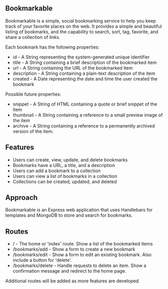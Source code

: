 Bookmarkable
------------
Bookmarkable is a simple, social bookmarking service to help you keep track of your favorite places on the web. It provides a simple and beautiful listing of bookmarks, and the capability to search, sort, tag, favorite, and share a collection of links.

Each bookmark has the following properties:

- id - A String representing the system-generated unique identifier
- title - A String containing a brief description of the bookmarked item
- url - A String containing the URL of the bookmarked item
- description - A String containing a plain-text description of the item
- created - A Date representing the date and time the user created the bookmark

Possible future properties:

- snippet - A String of HTML containing a quote or brief snippet of the item
- thumbnail - A String containing a reference to a small preview image of the item
- archive - A String containing a reference to a permanently archived version of the item.

Features
--------

- Users can create, view, update, and delete bookmarks
- Bookmarks have a URL, a title, and a description
- Users can add a bookmark to a collection
- Users can view a list of bookmarks in a collection
- Collections can be created, updated, and deleted

Approach
--------
Bookmarkable is an Express web application that uses Handlebars for templates and MongoDB to store and search for bookmarks.

Routes
------
- / - The home or 'index' route. Show a list of the bookmarked items
- /bookmarks/add - Show a form to create a new bookmark
- /bookmarks/edit - Show a form to edit an existing bookmark. Also include a button for 'delete'.
- /bookmarks/delete - Handle requests to delete an item. Show a confirmation message and redirect to the home page.

Additional routes will be added as more features are developed.
